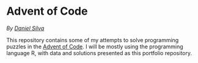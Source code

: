 
<!-- README.md is generated from README.Rmd. Please edit that file -->

# Advent of Code

<!-- badges: start -->
<!-- badges: end -->

*By [Daniel Silva](https://damarals.github.io)*

This repository contains some of my attempts to solve programming
puzzles in the [Advent of Code](https://adventofcode.com). I will be
mostly using the programming language R, with data and solutions
presented as this portfolio repository.
